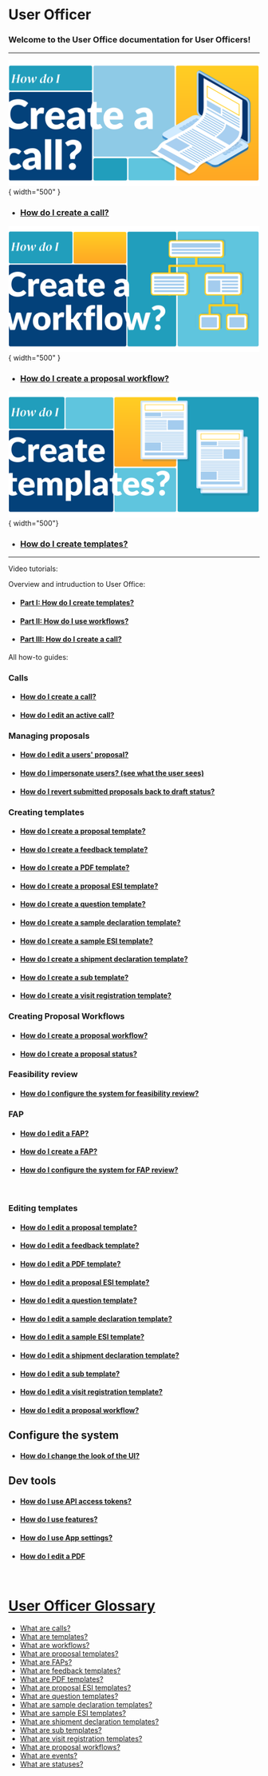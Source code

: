 # User Officer


### Welcome to the User Office documentation for **User Officers!**

_______________________________________________________


![Call](../../assets/images/call.png){ width="500" }

* ### [How do I create a call?](creating_call.md) 

![Workflow](../../assets/images/workflow.png){ width="500" }

* ### [How do I create a proposal workflow?](proposal_workflow.md)

![Templates](../../assets/images/templates.png){ width="500"}

* ### [How do I create templates?](templates/templates.md)
_______________________________________________________

Video tutorials:

Overview and intruduction to User Office:

* #### [Part I: How do I create templates?](videos.md)

* #### [Part II: How do I use workflows?](videos.md)

* #### [Part III: How do I create a call?](videos.md)


All how-to guides: 


### **Calls**
* #### [How do I create a call?](creating_call.md) 

* #### [How do I edit an active call?](editing_call.md)


### **Managing proposals**

* #### [How do I edit a users' proposal?](proposal.md)

* #### [How do I impersonate users? (see what the user sees)](roles.md)

* #### [How do I revert submitted proposals back to draft status?](proposal.md)


### **Creating templates**

* #### [How do I create a proposal template?](templates/proposal_template.md)

* #### [How do I create a feedback template?](templates/feedback_template.md)

* #### [How do I create a PDF template?](templates/pdf_template.md)

* #### [How do I create a proposal ESI template?](templates/proposalESI_template.md)

* #### [How do I create a question template?](templates/question_template.md)

* #### [How do I create a sample declaration template?](templates/sampledec_template.md)

* #### [How do I create a sample ESI template?](templates/sampleESI_template.md)

* #### [How do I create a shipment declaration template?](templates/shipment_template.md)

* #### [How do I create a sub template?](templates/sub_template.md)

* #### [How do I create a visit registration template?](templates/visit_template.md)

### **Creating Proposal Workflows**

* #### [How do I create a proposal workflow?](proposal_workflow.md)

* #### [How do I create a proposal status?](proposal_workflow.md)

### **Feasibility review**

* #### [How do I configure the system for feasibility review?](feasibility_review.md)


### **FAP**

* #### [How do I edit a FAP?](fap.md)

* #### [How do I create a FAP?](fap.md)

* #### [How do I configure the system for FAP review?](fap.md)
 

### **Editing templates**

* #### [How do I edit a proposal template?](templates/proposal_template.md)

* #### [How do I edit a feedback template?](templates/feedback_template.md)

* #### [How do I edit a PDF template?](templates/pdf_template.md)

* #### [How do I edit a proposal ESI template?](templates/proposalESI_template.md)

* #### [How do I edit a question template?](templates/question_template.md)

* #### [How do I edit a sample declaration template?](templates/sampledec_template.md)

* #### [How do I edit a sample ESI template?](templates/sampleESI_template.md)

* #### [How do I edit a shipment declaration template?](templates/shipment_template.md)

* #### [How do I edit a sub template?](templates/sub_template.md)

* #### [How do I edit a visit registration template?](templates/visit_template.md)

* #### [How do I edit a proposal workflow?](proposal_workflow.md)


## **Configure the system**

* #### [How do I change the look of the UI?](placeholder.md)


## **Dev tools**

* #### [How do I use API access tokens?](placeholder.md)

* #### [How do I use features?](features.md)

* #### [How do I use App settings?](placeholder.md)

* #### [How do I edit a PDF](placeholder.md)
 

# [User Officer Glossary](glossary.md)

* [What are calls?](placeholder.md)
* [What are templates?](placeholder.md)
* [What are workflows?](placeholder.md)
* [What are proposal templates?](placeholder.md)
* [What are FAPs?](placeholder.md)
* [What are feedback templates?](placeholder.md)
* [What are PDF templates?](placeholder.md)
* [What are proposal ESI templates?](placeholder.md)
* [What are question templates?](placeholder.md)
* [What are sample declaration templates?](placeholder.md)
* [What are sample ESI templates?](placeholder.md)
* [What are shipment declaration templates?](placeholder.md)
* [What are sub templates?](placeholder.md)
* [What are visit registration templates?](placeholder.md)
* [What are proposal workflows?](placeholder.md)
* [What are events?](placeholder.md)
* [What are statuses?](placeholder.md)




